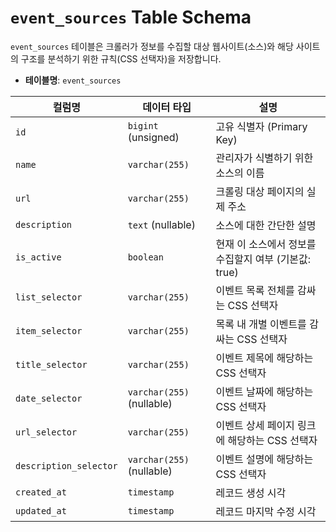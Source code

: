 # `event_sources` Table Schema

`event_sources` 테이블은 크롤러가 정보를 수집할 대상 웹사이트(소스)와 해당 사이트의 구조를 분석하기 위한 규칙(CSS 선택자)을 저장합니다.

- **테이블명**: `event_sources`

| 컬럼명 | 데이터 타입 | 설명 |
|---|---|---|
| `id` | `bigint` (unsigned) | 고유 식별자 (Primary Key) |
| `name` | `varchar(255)` | 관리자가 식별하기 위한 소스의 이름 |
| `url` | `varchar(255)` | 크롤링 대상 페이지의 실제 주소 |
| `description` | `text` (nullable) | 소스에 대한 간단한 설명 |
| `is_active` | `boolean` | 현재 이 소스에서 정보를 수집할지 여부 (기본값: true) |
| `list_selector` | `varchar(255)` | 이벤트 목록 전체를 감싸는 CSS 선택자 |
| `item_selector` | `varchar(255)` | 목록 내 개별 이벤트를 감싸는 CSS 선택자 |
| `title_selector` | `varchar(255)` | 이벤트 제목에 해당하는 CSS 선택자 |
| `date_selector` | `varchar(255)` (nullable) | 이벤트 날짜에 해당하는 CSS 선택자 |
| `url_selector` | `varchar(255)` | 이벤트 상세 페이지 링크에 해당하는 CSS 선택자 |
| `description_selector` | `varchar(255)` (nullable) | 이벤트 설명에 해당하는 CSS 선택자 |
| `created_at` | `timestamp` | 레코드 생성 시각 |
| `updated_at` | `timestamp` | 레코드 마지막 수정 시각 |
